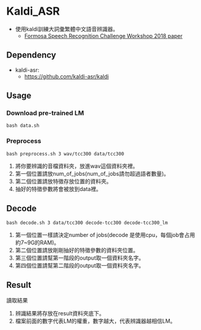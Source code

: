 # Kaldi_ASR
* 使用kaldi訓練大詞彙繁體中文語音辨識器。
    * [Formosa Speech Recognition Challenge Workshop 2018 paper](https://drive.google.com/file/d/15inv3RHf9bTxwhwqrXwWbqNcxAfDgoxl/view)
## Dependency
* kaldi-asr:
    * https://github.com/kaldi-asr/kaldi

## Usage
  ### Download pre-trained LM
 
```
bash data.sh
```
  ### Preprocess
```
bash preprocess.sh 3 wav/tcc300 data/tcc300
```
1. 將你要辨識的音檔資料夾，放進wav這個資料夾裡。
1. 第一個位置請放num_of_jobs(num_of_jobs請勿超過語者數量)。
2. 第二個位置請放特徵存放位置的資料夾。
3. 抽好的特徵參數將會被放到data裡。
## Decode
```
bash decode.sh 3 data/tcc300 decode-tcc300 decode-tcc300_lm
```
  
1. 第一個位置一樣請決定number of jobs(decode 是使用cpu，每個job會占用約7~9G的RAM)。
2. 第二個位置請放剛剛抽好的特徵參數的資料夾位置。
3. 第三個位置請幫第一階段的output取一個資料夾名字。
4. 第四個位置請幫第二階段的output取一個資料夾名字。

## Result
讀取結果
1. 辨識結果將存放在result資料夾底下。
2. 檔案前面的數字代表LM的權重，數字越大，代表辨識器越相信LM。
